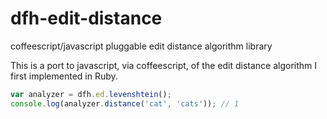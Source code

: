 # dfh-edit-distance
coffeescript/javascript pluggable edit distance algorithm library

This is a port to javascript, via coffeescript, of the edit distance algorithm
I first implemented in Ruby.

```javascript
var analyzer = dfh.ed.levenshtein();
console.log(analyzer.distance('cat', 'cats')); // 1
```
